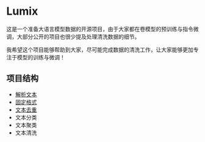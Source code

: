 # Lumix

这是一个准备大语言模型数据的开源项目，由于大家都在卷模型的预训练与指令微调，大部分公开的项目也很少提及处理清洗数据的细节。

我希望这个项目能够帮助到大家，尽可能完成数据的清洗工作，让大家能够更加专注于模型的训练与微调！

## 项目结构

* [解析文本](./Store/README_Store_zh.md "数据存储格式")
* [固定格式](./Store/README_Store_zh.md "固定格式")
* [文本去重](Deduplication/README_DP_zh.md)
* 文本分类
* 文本聚类
* 文本清洗
